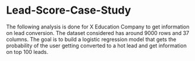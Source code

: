 # Lead-Score-Case-Study
The following analysis is done for X Education Company to get information on lead conversion. The dataset considered has around 9000 rows and 37 columns. The goal is to build a logistic regression model that gets the probability of the user getting converted to a hot lead and get information on top 100 leads.
